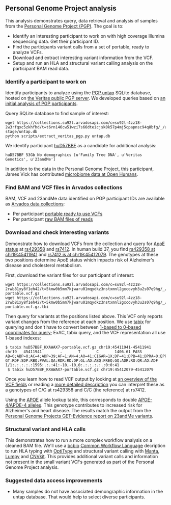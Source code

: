 ## Personal Genome Project analysis

This analysis demonstrates query, data retrieval and analysis of samples from
the [Personal Genome Project (PGP)](http://www.personalgenomes.org/us). The goal
is to:

- Identify an interesting participant to work on with high coverage Illumina
  sequencing data. Get their participant ID.
- Find the participants variant calls from a set of portable, ready to analyze
  VCFs.
- Download and extract interesting variant information from the VCF.
- Setup and run an HLA and structural variant calling analysis on the
  participant BAM read data.

### Identify a participant to work on

Identify participants to analyze using the [PGP untap](https://github.com/abeconnelly/untap)
SQLite database, hosted on [the Veritas public PGP
server](https://collections.su92l.arvadosapi.com/c=2210f7ee07fc1c8b926e5db28eff9635-3284/_/html/index.html?disposition=inline).
We developed queries based on [an initial analysis of PGP participants](https://github.com/swzCuroverse/PGPGraphics).

Query SQLite database to find sample of interest:

    wget https://collections.su92l.arvadosapi.com/c=su92l-4zz18-2w3rfqxc5zkhfhd/t=t6rn146cw51wzi7s66dteicjsk0k57p4mj5cpapnsc94q8bfg/_/arv-stage/untap.db
    python scripts/extract_veritas_pgp.py untap.db

We identify participant [huD57BBF](https://my.pgp-hms.org/profile/huD57BBF) as
a candidate for additional analysis:

    huD57BBF 53Gb No demographics [u'Family Tree DNA', u'Veritas Genetics', u'23andMe']

In addition to the data in the Personal Genome Project, this participant, James
Vick has contributed [microbiome data at Open Humans](https://www.openhumans.org/member/jameslvick/).

### Find BAM and VCF files in Arvados collections

BAM, VCF and 23andMe data identified on PGP participant IDs are available
as [Arvados data
collections](https://workbench.su92l.arvadosapi.com/projects/su92l-j7d0g-nsjiqjm7jne7zgr?#Data_collections):

- Per participant [portable ready to use VCFs](https://workbench.su92l.arvadosapi.com/collections/su92l-4zz18-2rwb81xy8f1eh42)
- Per participant [raw BAM files of reads](https://workbench.su92l.arvadosapi.com/collections/su92l-4zz18-1rqqi0kpkfmfite)

### Download and check interesting variants

Demonstrate how to download VCFs from the collection and query for
[ApoE status](https://www.snpedia.com/index.php/APOE) at
[rs429358](https://www.snpedia.com/index.php/Rs429358)
and [rs7412](https://www.snpedia.com/index.php/Rs7412).
In human build 37, you find [rs429358 at chr19:45411941](http://gnomad.broadinstitute.org/variant/19-45411941-T-C)
and [rs7412 is at chr19:45412079](http://gnomad.broadinstitute.org/variant/19-45412079-C-T).
The genotypes at these two positions determine ApoE
status which impacts risk of Alzheimer's disease and cholesterol metabolism.

First, download the variant files for our participant of interest:

    wget https://collections.su92l.arvadosapi.com/c=su92l-4zz18-2rwb81xy8f1eh42/t=5kmw0b5mm7kjwaru01mqydkz3nstxmnl2gxcovyh3u2s07q9hg/_/huD57BBF_KXAWAX7-portable.vcf.gz
    wget https://collections.su92l.arvadosapi.com/c=su92l-4zz18-2rwb81xy8f1eh42/t=5kmw0b5mm7kjwaru01mqydkz3nstxmnl2gxcovyh3u2s07q9hg/_/huD57BBF_KXAWAX7-portable.vcf.gz.tbi

Then query for variants at the positions listed above. This VCF only reports
variant changes from the reference at each position. We use
[tabix](http://www.htslib.org/doc/tabix.html) for querying and don't have to
convert between [1-based to 0-based coordinates for
query](https://www.biostars.org/p/6373/); ExAC, tabix query, and the VCF
representation all use 1-based indexes:

    $ tabix huD57BBF_KXAWAX7-portable.vcf.gz chr19:45411941-45411941
    chr19   45411941        .       T       C       1406.61 PASS    AB=0;ABP=0;AC=4;ADP=39;AF=1;AN=4;AO=41;CIGAR=1X;DP=41;DPB=41;DPRA=0;EPP=4.33437;EPPR=0;GTI=0;HET=0;HOM=1;LEN=1;MEANALT=1;MQM=60;MQMR=0;NC=0;NS=1;NUMALT=1;ODDS=61.4432;PAIRED=1;PAIREDR=0;PAO=0;PQA=0;PQR=0;PRO=0;QA=1595;QR=0;RO=0;RPP=3.06326;RPPR=0;RUN=1;SAF=25;SAP=7.30028;SAR=16;SF=0,1;SRF=0;SRP=0;SRR=0;TYPE=snp;WT=0        GT:RDF:SDP:RBQ:PVAL:QA:RDR:RD:DP:GL:AD:ABQ:FREQ:GQ:ADR:RO:QR:AO:ADF     1/1:.:.:.:.:1595:.:.:41:-10,-10,0:.:.:.:.:.:0:0:41
     $ tabix huD57BBF_KXAWAX7-portable.vcf.gz chr19:45412079-45412079

Once you learn how to read VCF output by looking at [an overview of
the VCF fields](http://vcftools.sourceforge.net/VCF-poster.pdf) or reading a [more
detailed
description](https://software.broadinstitute.org/gatk/documentation/article.php?id=1268)
you can interpret these as a genotypes of C/C at rs429358 and C/C (the
reference) at rs7412.

Using the [APOE](https://www.snpedia.com/index.php/APOE) allele lookup table,
this corresponds to double [APOE-4/APOE-4
alleles](https://www.snpedia.com/index.php/Gs216). This genotype contributes to increased
risk for Alzheimer's and heart disease. The results match the output from
the [Personal Genome Projects GET-Evidence report on 23andMe variants](https://collections.su92l.arvadosapi.com/collections/ae064afa8f4c83d9386da907d741b385+2096/get-evidence-report.html).

### Structural variant and HLA calls

This demonstrates how to run a more complex workflow analysis on a cleaned BAM
file. We'll use a [bcbio](http://bcb.io/) [Common Workflow
Language](http://www.commonwl.org/) decription to run HLA typing with 
[OptiType](https://github.com/FRED-2/OptiType) and structural variant calling with
[Manta](https://github.com/Illumina/manta), [Lumpy](https://github.com/arq5x/lumpy-sv)
and [CNVkit](http://cnvkit.readthedocs.io/en/stable/). This provides additional variant
calls and information not present in the small variant VCFs generated as part of
the Personal Genome Project analysis.

### Suggested data access improvements

- Many samples do not have associated demongraphic information in the untap
  database. That would help to select diverse participants.
